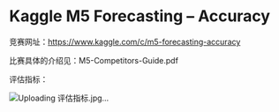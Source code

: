 # Kaggle M5 Forecasting – Accuracy 
竞赛网址：https://www.kaggle.com/c/m5-forecasting-accuracy

比赛具体的介绍见：M5-Competitors-Guide.pdf

评估指标：

![Uploading 评估指标.jpg…]()

